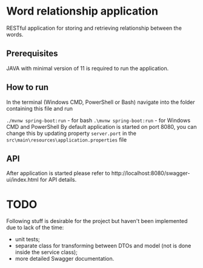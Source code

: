 # Word relationship application
RESTful  application for storing and retrieving relationship between the words.

## Prerequisites
JAVA with minimal version of 11 is required to run the application.

## How to run
In the terminal (Windows CMD, PowerShell or Bash) navigate into the folder containing this file and run

`./mvnw spring-boot:run` - for bash
`.\mvnw spring-boot:run` - for Windows CMD and PowerShell
By default application is started on port 8080, you can change this by updating property `server.port` in the `src\main\resources\application.properties` file

## API
After application is started please refer to http://localhost:8080/swagger-ui/index.html for API details.

# TODO
Following stuff is desirable for the project but haven't been implemented due to lack of the time:
 - unit tests;
 - separate class for transforming between DTOs and model (not is done inside the service class);
 - more detailed Swagger documentation.